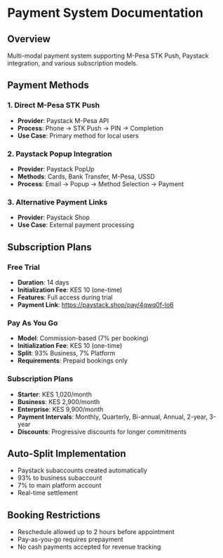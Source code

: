 
# Payment System Documentation

## Overview
Multi-modal payment system supporting M-Pesa STK Push, Paystack integration, and various subscription models.

## Payment Methods

### 1. Direct M-Pesa STK Push
- **Provider**: Paystack M-Pesa API
- **Process**: Phone → STK Push → PIN → Completion
- **Use Case**: Primary method for local users

### 2. Paystack Popup Integration
- **Provider**: Paystack PopUp
- **Methods**: Cards, Bank Transfer, M-Pesa, USSD
- **Process**: Email → Popup → Method Selection → Payment

### 3. Alternative Payment Links
- **Provider**: Paystack Shop
- **Use Case**: External payment processing

## Subscription Plans

### Free Trial
- **Duration**: 14 days
- **Initialization Fee**: KES 10 (one-time)
- **Features**: Full access during trial
- **Payment Link**: https://paystack.shop/pay/4qwq0f-lo6

### Pay As You Go
- **Model**: Commission-based (7% per booking)
- **Initialization Fee**: KES 10 (one-time)
- **Split**: 93% Business, 7% Platform
- **Requirements**: Prepaid bookings only

### Subscription Plans
- **Starter**: KES 1,020/month
- **Business**: KES 2,900/month  
- **Enterprise**: KES 9,900/month
- **Payment Intervals**: Monthly, Quarterly, Bi-annual, Annual, 2-year, 3-year
- **Discounts**: Progressive discounts for longer commitments

## Auto-Split Implementation
- Paystack subaccounts created automatically
- 93% to business subaccount
- 7% to main platform account
- Real-time settlement

## Booking Restrictions
- Reschedule allowed up to 2 hours before appointment
- Pay-as-you-go requires prepayment
- No cash payments accepted for revenue tracking
